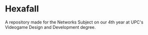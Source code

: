 # Hexafall
A repository made for the Networks Subject on our 4th year at UPC's Videogame Design and Development  degree.
